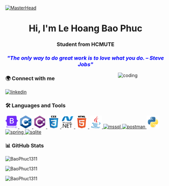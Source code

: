 [![MasterHead](https://cdnb.artstation.com/p/assets/images/images/038/935/385/large/raoni-dorim-mountains-day-highress-01.jpg?1624474753)](https://github.com/BaoPhuc1311)

<h1 align="center">Hi, I'm Le Hoang Bao Phuc</h1>
<h3 align="center">Student from HCMUTE</h3>

<h3 align="center"><font color="blue"><em>"The only way to do great work is to love what you do. – <strong><em>Steve Jobs</em></strong>"</em></font></h3>

<img align="right" src="https://i.pinimg.com/originals/ef/09/36/ef0936558e58d6bebf73fee2ae895fe3.gif" alt="coding" width="150">

<h3 align="left">🌍 Connect with me</h3>
<p align="left">
    <a href="https://linkedin.com/in/lehoangbaophuc" target="blank">
        <img align="center" src="https://raw.githubusercontent.com/rahuldkjain/github-profile-readme-generator/master/src/images/icons/Social/linked-in-alt.svg" alt="linkedin" height="30" width="40" />
    </a>
</p>

<h3 align="left">🛠️ Languages and Tools</h3>
<p align="left">
    <a href="https://getbootstrap.com" target="_blank" rel="noreferrer">
        <img src="https://raw.githubusercontent.com/devicons/devicon/master/icons/bootstrap/bootstrap-plain-wordmark.svg" alt="bootstrap" width="40" height="40"/>
    </a>
    <a href="https://www.w3schools.com/cpp/" target="_blank" rel="noreferrer">
        <img src="https://raw.githubusercontent.com/devicons/devicon/master/icons/cplusplus/cplusplus-original.svg" alt="cplusplus" width="40" height="40"/>
    </a>
    <a href="https://www.w3schools.com/cs/" target="_blank" rel="noreferrer">
        <img src="https://raw.githubusercontent.com/devicons/devicon/master/icons/csharp/csharp-original.svg" alt="csharp" width="40" height="40"/>
    </a>
    <a href="https://www.w3schools.com/css/" target="_blank" rel="noreferrer">
        <img src="https://raw.githubusercontent.com/devicons/devicon/master/icons/css3/css3-original-wordmark.svg" alt="css3" width="40" height="40"/>
    </a>
    <a href="https://dotnet.microsoft.com/" target="_blank" rel="noreferrer">
        <img src="https://raw.githubusercontent.com/devicons/devicon/master/icons/dot-net/dot-net-original-wordmark.svg" alt="dotnet" width="40" height="40"/>
    </a>
    <a href="https://www.w3.org/html/" target="_blank" rel="noreferrer">
        <img src="https://raw.githubusercontent.com/devicons/devicon/master/icons/html5/html5-original-wordmark.svg" alt="html5" width="40" height="40"/>
    </a>
    <a href="https://www.java.com" target="_blank" rel="noreferrer">
        <img src="https://raw.githubusercontent.com/devicons/devicon/master/icons/java/java-original.svg" alt="java" width="40" height="40"/> 
    </a> 
    <a href="https://www.microsoft.com/en-us/sql-server" target="_blank" rel="noreferrer">
        <img src="https://www.svgrepo.com/show/303229/microsoft-sql-server-logo.svg" alt="mssql" width="40" height="40"/>
    </a>
    <a href="https://postman.com" target="_blank" rel="noreferrer">
        <img src="https://www.vectorlogo.zone/logos/getpostman/getpostman-icon.svg" alt="postman" width="40" height="40"/>
    </a>
    <a href="https://www.python.org" target="_blank" rel="noreferrer">
        <img src="https://raw.githubusercontent.com/devicons/devicon/master/icons/python/python-original.svg" alt="python" width="40" height="40"/>
    </a>
    <a href="https://spring.io/" target="_blank" rel="noreferrer">
        <img src="https://www.vectorlogo.zone/logos/springio/springio-icon.svg" alt="spring" width="40" height="40"/>
    </a>
    <a href="https://www.sqlite.org/" target="_blank" rel="noreferrer">
        <img src="https://www.vectorlogo.zone/logos/sqlite/sqlite-icon.svg" alt="sqlite" width="40" height="40"/>
    </a>
</p>

<h3 align="left">📊 GitHub Stats</h3>
<p align="left">
    <img src="https://github-readme-stats.vercel.app/api/top-langs?username=BaoPhuc1311&show_icons=true&locale=en&layout=compact" alt="BaoPhuc1311" />
</p>
<p align="left">
    <img src="https://github-readme-stats.vercel.app/api?username=BaoPhuc1311&show_icons=true&locale=en" alt="BaoPhuc1311" />
</p>
<p align="left">
    <img src="https://github-readme-streak-stats.herokuapp.com/?user=BaoPhuc1311&v=1" alt="BaoPhuc1311" />
</p>
